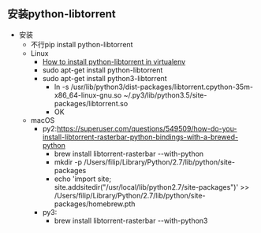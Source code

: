 ## 安装python-libtorrent
- 安装
    - 不行pip install python-libtorrent
    - Linux
        - [How to install python-libtorrent in virtualenv](http://dreamingpotato.com/2015/11/21/how-to-install-python-libtorrent-in-virtualenv/)
        - sudo apt-get install python-libtorrent
        - sudo apt-get install python3-libtorrent
            - ln -s  /usr/lib/python3/dist-packages/libtorrent.cpython-35m-x86_64-linux-gnu.so ~/.py3/lib/python3.5/site-packages/libtorrent.so
            - OK
    - macOS
        - py2:https://superuser.com/questions/549509/how-do-you-install-libtorrent-rasterbar-python-bindings-with-a-brewed-python
            - brew install libtorrent-rasterbar --with-python 
            - mkdir -p /Users/filip/Library/Python/2.7/lib/python/site-packages
             - echo 'import site; site.addsitedir("/usr/local/lib/python2.7/site-packages")' >> /Users/filip/Library/Python/2.7/lib/python/site-packages/homebrew.pth
         - py3:
             - brew install libtorrent-rasterbar --with-python3

